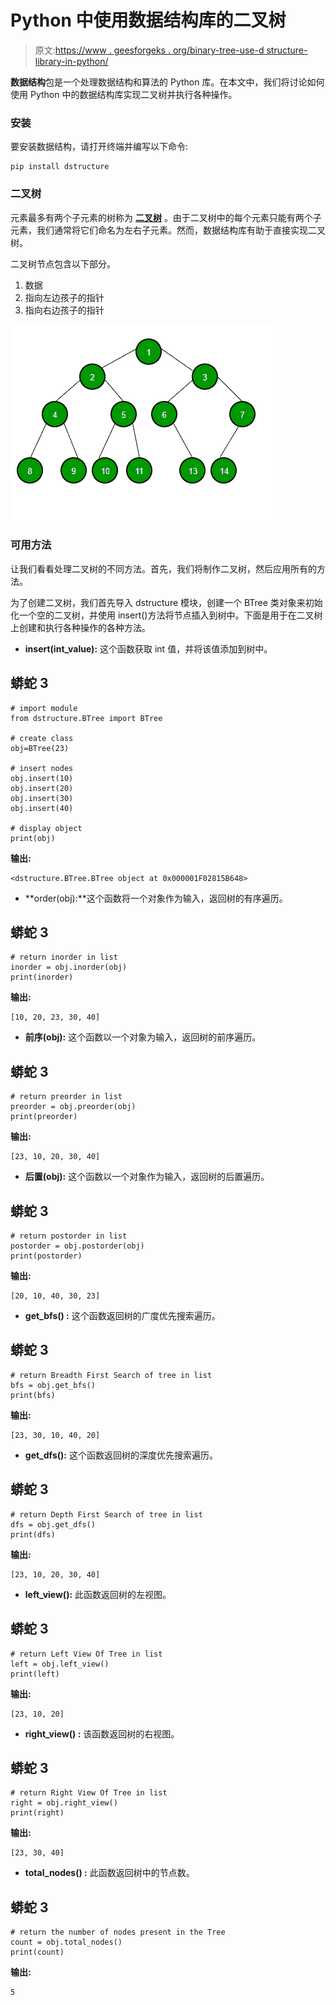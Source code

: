 # Python 中使用数据结构库的二叉树

> 原文:[https://www . geesforgeks . org/binary-tree-use-d structure-library-in-python/](https://www.geeksforgeeks.org/binary-tree-using-dstructure-library-in-python/)

**数据结构**包是一个处理数据结构和算法的 Python 库。在本文中，我们将讨论如何使用 Python 中的数据结构库实现二叉树并执行各种操作。

### **安装**

要安装数据结构，请打开终端并编写以下命令:

```
pip install dstructure
```

### **二叉树**

元素最多有两个子元素的树称为 [**二叉树**](https://www.geeksforgeeks.org/binary-tree-set-1-introduction/) 。由于二叉树中的每个元素只能有两个子元素，我们通常将它们命名为左右子元素。然而，数据结构库有助于直接实现二叉树。

二叉树节点包含以下部分。

1.  数据
2.  指向左边孩子的指针
3.  指向右边孩子的指针

![](img/51a393ae1e2d94d14b5067e96e884b40.png)

### 可用方法

让我们看看处理二叉树的不同方法。首先，我们将制作二叉树，然后应用所有的方法。

为了创建二叉树，我们首先导入 dstructure 模块，创建一个 BTree 类对象来初始化一个空的二叉树，并使用 insert()方法将节点插入到树中。下面是用于在二叉树上创建和执行各种操作的各种方法。

*   **insert(int_value):** 这个函数获取 int 值，并将该值添加到树中。

## 蟒蛇 3

```
# import module
from dstructure.BTree import BTree

# create class
obj=BTree(23)

# insert nodes
obj.insert(10) 
obj.insert(20) 
obj.insert(30) 
obj.insert(40) 

# display object
print(obj)
```

**输出:**

```
<dstructure.BTree.BTree object at 0x000001F02815B648>
```

*   **order(obj):**这个函数将一个对象作为输入，返回树的有序遍历。

## 蟒蛇 3

```
# return inorder in list
inorder = obj.inorder(obj)  
print(inorder)
```

**输出:**

```
[10, 20, 23, 30, 40]
```

*   **前序(obj):** 这个函数以一个对象为输入，返回树的前序遍历。

## 蟒蛇 3

```
# return preorder in list
preorder = obj.preorder(obj) 
print(preorder)
```

**输出:**

```
[23, 10, 20, 30, 40]
```

*   **后置(obj):** 这个函数以一个对象作为输入，返回树的后置遍历。

## 蟒蛇 3

```
# return postorder in list
postorder = obj.postorder(obj)  
print(postorder)
```

**输出:**

```
[20, 10, 40, 30, 23]
```

*   **get_bfs() :** 这个函数返回树的广度优先搜索遍历。

## 蟒蛇 3

```
# return Breadth First Search of tree in list
bfs = obj.get_bfs()  
print(bfs)
```

**输出:**

```
[23, 30, 10, 40, 20]
```

*   **get_dfs():** 这个函数返回树的深度优先搜索遍历。

## 蟒蛇 3

```
# return Depth First Search of tree in list
dfs = obj.get_dfs()  
print(dfs)
```

**输出:**

```
[23, 10, 20, 30, 40]
```

*   **left_view():** 此函数返回树的左视图。

## 蟒蛇 3

```
# return Left View Of Tree in list
left = obj.left_view()
print(left)
```

**输出:**

```
[23, 10, 20]
```

*   **right_view() :** 该函数返回树的右视图。

## 蟒蛇 3

```
# return Right View Of Tree in list
right = obj.right_view()  
print(right)
```

**输出:**

```
[23, 30, 40]
```

*   **total_nodes() :** 此函数返回树中的节点数。

## 蟒蛇 3

```
# return the number of nodes present in the Tree
count = obj.total_nodes() 
print(count)
```

**输出:**

```
5
```